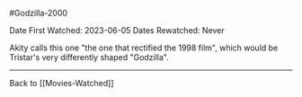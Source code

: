 #Godzilla-2000

Date First Watched:  2023-06-05
Dates Rewatched:  Never

Akity calls this one "the one that rectified the 1998 film", which would be Tristar's very differently shaped "Godzilla".

---
Back to [[Movies-Watched]]